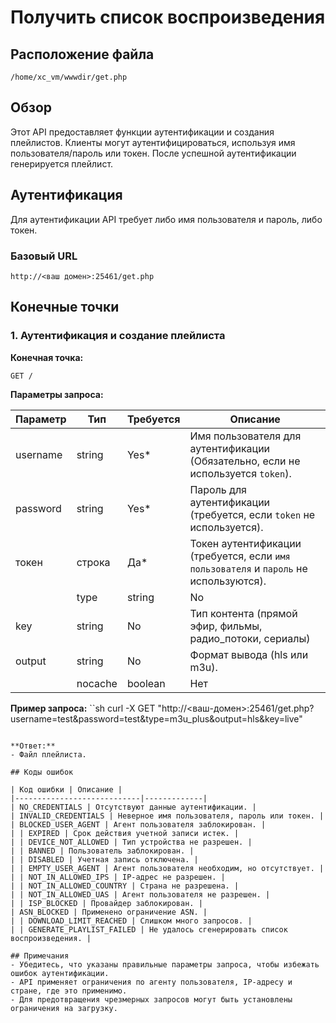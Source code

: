 # Получить список воспроизведения

## Расположение файла
```
/home/xc_vm/wwwdir/get.php
```

## Обзор
Этот API предоставляет функции аутентификации и создания плейлистов. Клиенты могут аутентифицироваться, используя имя пользователя/пароль или токен. После успешной аутентификации генерируется плейлист.

## Аутентификация
Для аутентификации API требует либо имя пользователя и пароль, либо токен.

### Базовый URL
```
http://<ваш домен>:25461/get.php
```

## Конечные точки

### 1. Аутентификация и создание плейлиста
**Конечная точка:**
```
GET /
```

**Параметры запроса:**

| Параметр | Тип | Требуется | Описание |
|------------|----------|----------|-------------|
| username | string | Yes* | Имя пользователя для аутентификации (Обязательно, если не используется `token`). |
| password | string | Yes* | Пароль для аутентификации (требуется, если `token` не используется). |
| токен | строка | Да* | Токен аутентификации (требуется, если `имя пользователя` и `пароль` не используются). |
| | type | string | No | Тип устройства (по умолчанию: `m3u_plus`). |
| key | string | No | Тип контента (прямой эфир, фильмы, радио_потоки, сериалы)| |
| output | string | No | Формат вывода (hls или m3u). |
| | nocache | boolean | Нет | Если true, отключается кэширование. |


**Пример запроса:**
``sh
curl -X GET "http://<ваш-домен>:25461/get.php?username=test&password=test&type=m3u_plus&output=hls&key=live"
```

**Ответ:**
- Файл плейлиста.

## Коды ошибок

| Код ошибки | Описание |
|----------------------------|-------------|
| NO_CREDENTIALS | Отсутствуют данные аутентификации. |
| INVALID_CREDENTIALS | Неверное имя пользователя, пароль или токен. |
| BLOCKED_USER_AGENT | Агент пользователя заблокирован. |
| | EXPIRED | Срок действия учетной записи истек. |
| | DEVICE_NOT_ALLOWED | Тип устройства не разрешен. |
| | BANNED | Пользователь заблокирован. |
| | DISABLED | Учетная запись отключена. |
| | EMPTY_USER_AGENT | Агент пользователя необходим, но отсутствует. |
| | NOT_IN_ALLOWED_IPS | IP-адрес не разрешен. |
| | NOT_IN_ALLOWED_COUNTRY | Страна не разрешена. |
| | NOT_IN_ALLOWED_UAS | Агент пользователя не разрешен. |
| | ISP_BLOCKED | Провайдер заблокирован. |
| ASN_BLOCKED | Применено ограничение ASN. |
| | DOWNLOAD_LIMIT_REACHED | Слишком много запросов. |
| | GENERATE_PLAYLIST_FAILED | Не удалось сгенерировать список воспроизведения. |

## Примечания
- Убедитесь, что указаны правильные параметры запроса, чтобы избежать ошибок аутентификации.
- API применяет ограничения по агенту пользователя, IP-адресу и стране, где это применимо.
- Для предотвращения чрезмерных запросов могут быть установлены ограничения на загрузку.

